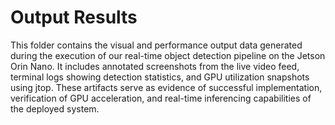 # Output Results
This folder contains the visual and performance output data generated during the execution of our real-time object detection pipeline on the Jetson Orin Nano. It includes annotated screenshots from the live video feed, terminal logs showing detection statistics, and GPU utilization snapshots using jtop. These artifacts serve as evidence of successful implementation, verification of GPU acceleration, and real-time inferencing capabilities of the deployed system.
